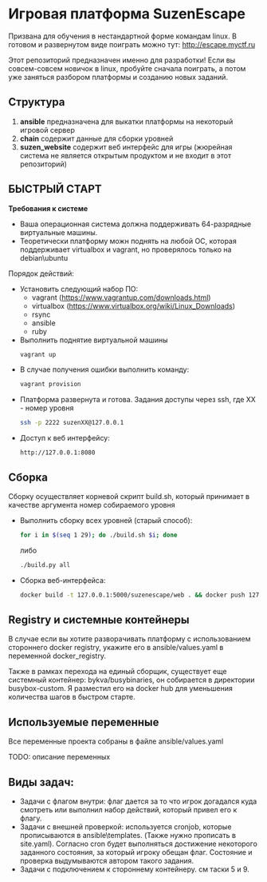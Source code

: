 # Игровая платформа SuzenEscape

Призвана для обучения в нестандартной форме командам linux.
В готовом и развернутом виде поиграть можно тут: http://escape.myctf.ru

Этот репозиторий предназначен именно для разработки! Если вы совсем-совсем новичок в linux, пробуйте сначала поиграть,
а потом уже заняться разбором платформы и созданию новых заданий.

## Структура

1) **ansible** предназначена для выкатки платформы на некоторый игровой сервер
2) **chain** содержит данные для сборки уровней
3) **suzen_website** содержит веб интерфейс для игры (жюрейная система не является открытым продуктом и не входит в этот репозиторий)

## БЫСТРЫЙ СТАРТ

**Требования к системе**

* Ваша операционная система должна поддерживать 64-разрядные виртуальные машины.
* Теоретически платформу можн поднять на любой ОС, которая поддерживает virtualbox и vagrant, но проверялось только на debian\ubuntu

Порядок действий:

* Установить следующий набор ПО:
  * vagrant (https://www.vagrantup.com/downloads.html)
  * virtualbox (https://www.virtualbox.org/wiki/Linux_Downloads)
  * rsync 
  * ansible
  * ruby
* Выполнить поднятие виртуальной машины
  ```bash
  vagrant up
  ```
* В случае получения ошибки выполнить команду:
  ```bash
  vagrant provision
  ```
* Платформа развернута и готова. Задания доступы через ssh, где XX - номер уровня
  ```bash
  ssh -p 2222 suzenXX@127.0.0.1
  ```
* Доступ к веб интерфейсу:
  ```text
  http://127.0.0.1:8080
  ```

## Сборка

Сборку осуществляет корневой скрипт build.sh, который принимает в качестве аргумента номер собираемого уровня

* Выполнить сборку всех уровней (старый способ):
  ```bash
  for i in $(seq 1 29); do ./build.sh $i; done
  ```
  либо
  ```bash
  ./build.py all
  ```
* Сборка веб-интерфейса:
  ```bash
  docker build -t 127.0.0.1:5000/suzenescape/web . && docker push 127.0.0.1:5000/suzenescape/web
  ```

## Registry и системные контейнеры

В случае если вы хотите разворачивать платформу с использованием стороннего docker registry, укажите его в
ansible/values.yaml в переменной docker_registry.

Также в рамках перехода на единый сборщик, существует еще системный контейнер: bykva/busybinaries,
он собирается в директории busybox-custom. Я разместил его на docker hub для уменьшения количества шагов в быстром старте.

## Используемые переменные

Все переменные проекта собраны в файле ansible/values.yaml

TODO: описание переменных

## Виды задач:

* Задачи с флагом внутри: флаг дается за то что игрок догадался куда смотреть или выполнил набор действий,
  который привел его к флагу.
* Задачи с внешней проверкой: используется cronjob, которые прописываются в ansible\templates.
  (Также нужно прописать в site.yaml). Согласно cron будет выполняться достижение некоторого заданного состояния,
  за который игроку обещан флаг. Состояние и проверка выдумываются автором такого задания.
* Задачи с подключением к стороннему контейнеру. см таски 5 и 9.
